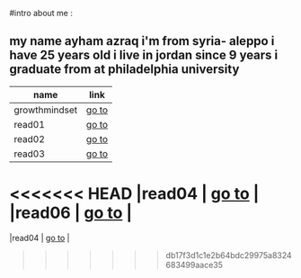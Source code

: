 #intro about me :

## my name ayham azraq i'm from syria- aleppo i have 25 years old i live in jordan since 9 years i graduate from at philadelphia university

|  name | link |
------------| -------------
| growthmindset| [go to](https://ayhamazraq.github.io/reading-notes/growthmindset) |
|read01        | [go to ](https://ayhamazraq.github.io/reading-notes/read01)        |
|read02        | [go to](https://ayhamazraq.github.io/reading-notes/read02)        |
|read03        | [go to](https://ayhamazraq.github.io/reading-notes/read03)        |
<<<<<<< HEAD
|read04        | [go to](https://ayhamazraq.github.io/reading-notes/read04)        |
|read06        | [go to](https://ayhamazraq.github.io/reading-notes/read06)        |
=======
|read04        | [go to](https://ayhamazraq.github.io/reading-notes/read04)        |
>>>>>>> db17f3d1c1e2b64bdc29975a8324683499aace35
